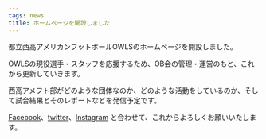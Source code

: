```yaml
---
tags: news
title: ホームページを開設しました
---
```

都立西高アメリカンフットボールOWLSのホームページを開設しました。

OWLSの現役選手・スタッフを応援するため、OB会の管理・運営のもと、これから更新していきます。

西高アメフト部がどのような団体なのか、どのような活動をしているのか、そして試合結果とそのレポートなどを発信予定です。

[Facebook](https://www.facebook.com/%E9%83%BD%E7%AB%8B%E8%A5%BF%E9%AB%98OWLS-199121000156356)、[twitter](https://twitter.com/nishi__owls)、[Instagram](https://www.instagram.com/nishi_owls/) と合わせて、これからよろしくお願いいたします。
